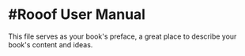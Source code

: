 #Rooof User Manual
=======

This file serves as your book's preface, a great place to describe your book's content and ideas.
